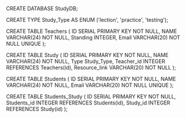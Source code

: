 
CREATE DATABASE StudyDB;

CREATE TYPE Study_Type AS ENUM ('lection', 'practice', 'testing');



CREATE TABLE Teachers (
ID SERIAL PRIMARY KEY NOT NULL,
NAME VARCHAR(24) NOT NULL,
Standing INTEGER,
Email VARCHAR(20) NOT NULL UNIQUE
);

CREATE TABLE Study (
ID SERIAL PRIMARY KEY NOT NULL,
NAME VARCHAR(24) NOT NULL,
Type Study_Type,
Teacher_id INTEGER REFERENCES Teachers(id),
Resource_link VARCHAR(20) NOT NULL
);

CREATE TABLE Students (
ID SERIAL PRIMARY KEY NOT NULL,
NAME VARCHAR(24) NOT NULL,
Email VARCHAR(20) NOT NULL UNIQUE
);

CREATE TABLE Students_Study (
ID SERIAL PRIMARY KEY NOT NULL,
Students_id INTEGER REFERENCES Students(id),
Study_id INTEGER REFERENCES Study(id)
);

